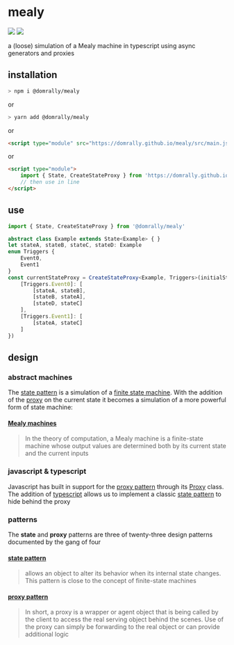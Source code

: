 # mealy
[![](https://img.shields.io/github/license/domrally/mealy)](#) [![](https://img.shields.io/snyk/vulnerabilities/github/domrally/mealy)](#)

a (loose) simulation of a Mealy machine in typescript using async generators and proxies

## installation
```bash
> npm i @domrally/mealy
```
or 
```bash
> yarn add @domrally/mealy
```
or 
```html
<script type="module" src="https://domrally.github.io/mealy/src/main.js"></script>
```
or
```html
<script type="module">
    import { State, CreateStateProxy } from 'https://domrally.github.io/mealy/src/main.js'	
    // then use in line
</script>
```

## use
```typescript
import { State, CreateStateProxy } from '@domrally/mealy'

abstract class Example extends State<Example> { }
let stateA, stateB, stateC, stateD: Example
enum Triggers {
    Event0,
    Event1
}
const currentStateProxy = CreateStateProxy<Example, Triggers>(initialState, {
    [Triggers.Event0]: [
        [stateA, stateB],
        [stateB, stateA],
        [stateD, stateC]
    ],
    [Triggers.Event1]: [
        [stateA, stateC]
    ]
})
```

## design

### abstract machines
The [state pattern](https://en.wikipedia.org/wiki/State_pattern) is a simulation of a [finite state machine](https://en.wikipedia.org/wiki/Finite-state_machine#Transducers). With the addition of the [proxy](https://developer.mozilla.org/en-US/docs/Web/JavaScript/Reference/Global_Objects/Proxy) on the current state it becomes a simulation of a more powerful form of state machine:

#### [Mealy machines](https://en.wikipedia.org/wiki/Mealy_machine)
> In the theory of computation, 
> a Mealy machine is a finite-state machine 
> whose output values are determined both by 
> its current state and the current inputs


### javascript & typescript
Javascript has built in support for the [proxy pattern](https://en.wikipedia.org/wiki/Proxy_pattern) through its [Proxy](https://developer.mozilla.org/en-US/docs/Web/JavaScript/Reference/Global_Objects/Proxy) class. The addition of [typescript](https://www.typescriptlang.org/) allows us to implement a classic [state pattern](https://en.wikipedia.org/wiki/State_pattern) to hide behind the proxy


### patterns
The **state** and **proxy** patterns 
are three of twenty-three design patterns documented 
by the gang of four

#### [state pattern](https://en.wikipedia.org/wiki/State_pattern)
> allows an object to alter its behavior 
> when its internal state changes.
> This pattern is close to
> the concept of finite-state machines

#### [proxy pattern](https://en.wikipedia.org/wiki/Proxy_pattern)
> In short, a proxy is a wrapper or agent object 
> that is being called by the client 
> to access the real serving object behind the scenes.
> Use of the proxy can simply be forwarding to the real object
> or can provide additional logic
